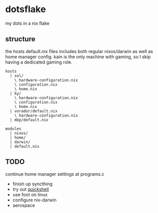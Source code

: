 # dotsflake

my dots in a nix flake

## structure

the hosts default.nix files includes both regular nixos/darwin as well as
home manager config.
kain is the only machine with gaming, so I skip having a dedicated gaming role.

```
hosts
  | sol/
    \ hardware-configuration.nix
    \ configuration.nix
    \ home.nix
  | ky/
    \ hardware-configuration.nix
    \ configuration.nix
    \ home.nix
  | vorador/default.nix
    \ hardware-configuration.nix
  | mbp/default.nix

modules
  | nixos/
  | home/
  | darwin/
  | default.nix
```

## TODO

continue home manager settings at programs.c

- finish up syncthing
- try out [quickshell](https://quickshell.org/)
- use foot on linux
- configure nix-darwin
- aerospace
